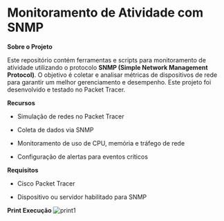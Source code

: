 # Monitoramento de Atividade com SNMP

**Sobre o Projeto**

Este repositório contém ferramentas e scripts para monitoramento de atividade utilizando o protocolo **SNMP (Simple Network Management Protocol)**. O objetivo é coletar e analisar métricas de dispositivos de rede para garantir um melhor gerenciamento e desempenho. Este projeto foi desenvolvido e testado no Packet Tracer.

**Recursos**

- Simulação de redes no Packet Tracer

- Coleta de dados via SNMP

- Monitoramento de uso de CPU, memória e tráfego de rede

- Configuração de alertas para eventos críticos 

**Requisitos**

- Cisco Packet Tracer

- Dispositivo ou servidor habilitado para SNMP

**Print Execução**
![print1](https://github.com/user-attachments/assets/76cd2cc6-0e75-45c8-af55-c6c401ec4864)


